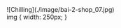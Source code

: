 <div style="width:50%">![Chilling](./image/bai-2-shop_07.jpg)</div
<style type="text/css">
    img {
        width: 250px;
    }
</style>
